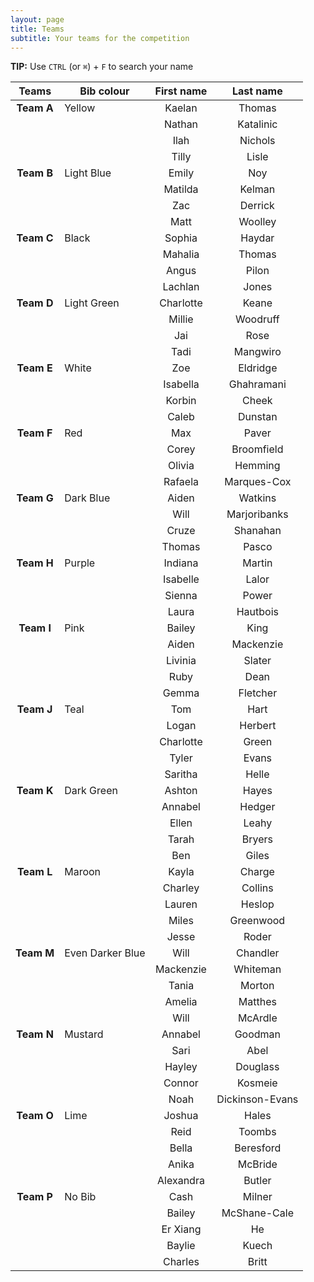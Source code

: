 ```yaml
---
layout: page
title: Teams
subtitle: Your teams for the competition
---
```

**TIP:** Use `CTRL` (or `⌘`) + `F` to search your name

<!-- <style>
h1 {text-align: center;}
p {text-align: center;}
div {text-align: center;}
</style> -->


| **Teams**  | Bib colour       | First name |    Last name    |
|:----------:| ---------------- |:----------:|:---------------:|
| **Team A** | Yellow           |   Kaelan   |     Thomas      |
|            |                  |   Nathan   |    Katalinic    |
|            |                  |    Ilah    |     Nichols     |
|            |                  |   Tilly    |      Lisle      |
| **Team B** | Light Blue       |   Emily    |       Noy       |
|            |                  |  Matilda   |     Kelman      |
|            |                  |    Zac     |     Derrick     |
|            |                  |    Matt    |     Woolley     |
| **Team C** | Black            |   Sophia   |     Haydar      |
|            |                  |  Mahalia   |     Thomas      |
|            |                  |   Angus    |      Pilon      |
|            |                  |  Lachlan   |      Jones      |
| **Team D** | Light Green      | Charlotte  |      Keane      |
|            |                  |   Millie   |    Woodruff     |
|            |                  |    Jai     |      Rose       |
|            |                  |    Tadi    |    Mangwiro     |
| **Team E** | White            |    Zoe     |    Eldridge     |
|            |                  |  Isabella  |   Ghahramani    |
|            |                  |   Korbin   |      Cheek      |
|            |                  |   Caleb    |     Dunstan     |
| **Team F** | Red              |    Max     |      Paver      |
|            |                  |   Corey    |   Broomfield    |
|            |                  |   Olivia   |     Hemming     |
|            |                  |  Rafaela   |   Marques-Cox   |
| **Team G** | Dark Blue        |   Aiden    |     Watkins     |
|            |                  |    Will    |  Marjoribanks   |
|            |                  |   Cruze    |    Shanahan     |
|            |                  |   Thomas   |      Pasco      |
| **Team H** | Purple           |  Indiana   |     Martin      |
|            |                  |  Isabelle  |      Lalor      |
|            |                  |   Sienna   |      Power      |
|            |                  |   Laura    |    Hautbois     |
| **Team I** | Pink             |   Bailey   |      King       |
|            |                  |   Aiden    |    Mackenzie    |
|            |                  |  Livinia   |     Slater      |
|            |                  |    Ruby    |      Dean       |
|            |                  |   Gemma    |    Fletcher     |
| **Team J** | Teal             |    Tom     |      Hart       |
|            |                  |   Logan    |     Herbert     |
|            |                  | Charlotte  |      Green      |
|            |                  |   Tyler    |      Evans      |
|            |                  |  Saritha   |      Helle      |
| **Team K** | Dark Green       |   Ashton   |      Hayes      |
|            |                  |  Annabel   |     Hedger      |
|            |                  |   Ellen    |      Leahy      |
|            |                  |   Tarah    |     Bryers      |
|            |                  |    Ben     |      Giles      |
| **Team L** | Maroon           |   Kayla    |     Charge      |
|            |                  |  Charley   |     Collins     |
|            |                  |   Lauren   |     Heslop      |
|            |                  |   Miles    |    Greenwood    |
|            |                  |   Jesse    |      Roder      |
| **Team M** | Even Darker Blue |    Will    |    Chandler     |
|            |                  | Mackenzie  |    Whiteman     |
|            |                  |   Tania    |     Morton      |
|            |                  |   Amelia   |     Matthes     |
|            |                  |    Will    |     McArdle     |
| **Team N** | Mustard          |  Annabel   |     Goodman     |
|            |                  |    Sari    |      Abel       |
|            |                  |   Hayley   |    Douglass     |
|            |                  |   Connor   |     Kosmeie     |
|            |                  |    Noah    | Dickinson-Evans |
| **Team O** | Lime             |   Joshua   |      Hales      |
|            |                  |    Reid    |     Toombs      |
|            |                  |   Bella    |    Beresford    |
|            |                  |   Anika    |     McBride     |
|            |                  | Alexandra  |     Butler      |
| **Team P** | No Bib           |    Cash    |     Milner      |
|            |                  |   Bailey   |  McShane-Cale   |
|            |                  |  Er Xiang  |       He        |
|            |                  |   Baylie   |      Kuech      |
|            |                  |  Charles   |      Britt      |

